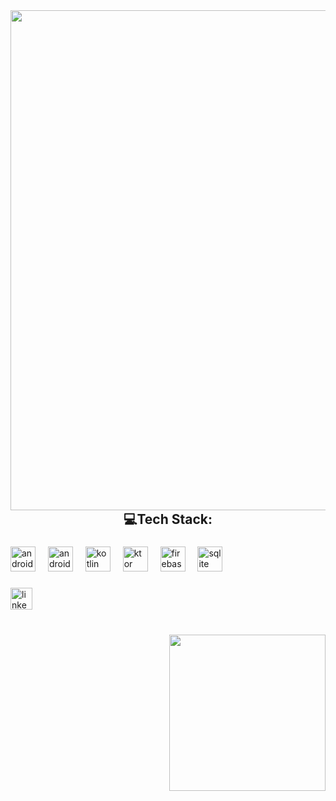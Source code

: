 <img align="left" height="800" src="https://media-hosting.imagekit.io//8b486c0431cc4f5d/1.png?Expires=1837192341&Key-Pair-Id=K2ZIVPTIP2VGHC&Signature=1vykP-lxlWS3XGi4yEel-pHZ5xujFNthRyPTO2AcS2DJllw62tnGctsI0MHAIEaA9p-Oekvk2UOu2PXPAaP6hmD03vQm-IrPyK0r-tj12~y8mNgV0AWy7W5RJUw54gaMkuxLDaTSrePNnsquNGDYDxh9m3~ft0vUaYEJKNnJHM-VX5Te1gaWXj66AC0jS84o8qFndgnQI-ghNSwUK~PxSwivAVZWn2FWcrGx6MSkHBcGDkpPV8VQ5HGjtjlSsX1l7ovrpZ9vtRuc-kPR37lO~fPAi0VOMu2yr~nbqMBlMlNOyZWjcMb-0iajgnSO5UgUg6ieOuIlR9YFQLWynPBHSQ__"  />

###

<h2 align="center">💻Tech Stack:</h2>

###

<div align="left">
</div>

###

<div align="left">
  <img src="https://cdn.simpleicons.org/android/3DDC84" height="40" alt="android logo"  />
  <img width="12" />
  <img src="https://cdn.jsdelivr.net/gh/devicons/devicon/icons/androidstudio/androidstudio-original.svg" height="40" alt="androidstudio logo"  />
  <img width="12" />
  <img src="https://cdn.jsdelivr.net/gh/devicons/devicon/icons/kotlin/kotlin-original.svg" height="40" alt="kotlin logo"  />
  <img width="12" />
  <img src="https://skillicons.dev/icons?i=ktor" height="40" alt="ktor logo"  />
  <img width="12" />
  <img src="https://cdn.jsdelivr.net/gh/devicons/devicon/icons/firebase/firebase-plain.svg" height="40" alt="firebase logo"  />
  <img width="12" />
  <img src="https://cdn.jsdelivr.net/gh/devicons/devicon/icons/sqlite/sqlite-original.svg" height="40" alt="sqlite logo"  />
</div>

###

<div align="left">
  <a href="www.linkedin.com/in/muhammadkone1" target="_blank">
    <img src="https://img.shields.io/static/v1?message=LinkedIn&logo=linkedin&label=&color=0077B5&logoColor=white&labelColor=&style=for-the-badge" height="35" alt="linkedin logo"  />
  </a>
</div>

###

<br clear="both">

<img align="right" height="250" src="https://media3.giphy.com/media/v1.Y2lkPTc5MGI3NjExdmZubmExOThnaHJ6Z3p0ejJ4eG1xcmJteDA3ODU2ZmlhamgzOGoxMCZlcD12MV9pbnRlcm5hbF9naWZfYnlfaWQmY3Q9Zw/eXKJN653on5WU/giphy.gif"  />

###
